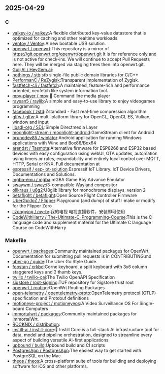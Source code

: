 ## 2025-04-29

### C

* [valkey-io / valkey](https://github.com/valkey-io/valkey):A flexible distributed key-value datastore that is optimized for caching and other realtime workloads.
* [ventoy / Ventoy](https://github.com/ventoy/Ventoy):A new bootable USB solution.
* [openwrt / openwrt](https://github.com/openwrt/openwrt):This repository is a mirror of https://git.openwrt.org/openwrt/openwrt.git It is for reference only and is not active for check-ins. We will continue to accept Pull Requests here. They will be merged via staging trees then into openwrt.git.
* [GuijiAI / HeyGem.ai](https://github.com/GuijiAI/HeyGem.ai):
* [nothings / stb](https://github.com/nothings/stb):stb single-file public domain libraries for C/C++
* [PerformanC / ReZygisk](https://github.com/PerformanC/ReZygisk):Transparent implementation of Zygisk.
* [fastfetch-cli / fastfetch](https://github.com/fastfetch-cli/fastfetch):A maintained, feature-rich and performance oriented, neofetch like system information tool.
* [mpv-player / mpv](https://github.com/mpv-player/mpv):🎥 Command line media player
* [raysan5 / raylib](https://github.com/raysan5/raylib):A simple and easy-to-use library to enjoy videogames programming
* [facebook / zstd](https://github.com/facebook/zstd):Zstandard - Fast real-time compression algorithm
* [glfw / glfw](https://github.com/glfw/glfw):A multi-platform library for OpenGL, OpenGL ES, Vulkan, window and input
* [libsdl-org / SDL](https://github.com/libsdl-org/SDL):Simple Directmedia Layer
* [moonlight-stream / moonlight-android](https://github.com/moonlight-stream/moonlight-android):GameStream client for Android
* [brunodev85 / winlator](https://github.com/brunodev85/winlator):Android application for running Windows applications with Wine and Box86/Box64
* [arendst / Tasmota](https://github.com/arendst/Tasmota):Alternative firmware for ESP8266 and ESP32 based devices with easy configuration using webUI, OTA updates, automation using timers or rules, expandability and entirely local control over MQTT, HTTP, Serial or KNX. Full documentation at
* [espressif / esp-iot-solution](https://github.com/espressif/esp-iot-solution):Espressif IoT Library. IoT Device Drivers, Documentations and Solutions.
* [mgba-emu / mgba](https://github.com/mgba-emu/mgba):mGBA Game Boy Advance Emulator
* [swaywm / sway](https://github.com/swaywm/sway):i3-compatible Wayland compositor
* [olikraus / u8g2](https://github.com/olikraus/u8g2):U8glib library for monochrome displays, version 2
* [betaflight / betaflight](https://github.com/betaflight/betaflight):Open Source Flight Controller Firmware
* [UberGuidoZ / Flipper](https://github.com/UberGuidoZ/Flipper):Playground (and dump) of stuff I make or modify for the Flipper Zero
* [lizongying / my-tv](https://github.com/lizongying/my-tv):我的电视 电视直播软件，安装即可使用
* [CodeWithHarry / The-Ultimate-C-Programming-Course](https://github.com/CodeWithHarry/The-Ultimate-C-Programming-Course):This is the C language code and supplement material for the Ultimate C language Course on CodeWithHarry

### Makefile

* [openwrt / packages](https://github.com/openwrt/packages):Community maintained packages for OpenWrt. Documentation for submitting pull requests is in CONTRIBUTING.md
* [uber-go / guide](https://github.com/uber-go/guide):The Uber Go Style Guide.
* [foostan / crkbd](https://github.com/foostan/crkbd):Corne keyboard, a split keyboard with 3x6 column staggered keys and 3 thumb keys.
* [twilio / twilio-oai](https://github.com/twilio/twilio-oai):The Twilio OpenAPI Specification
* [sigstore / root-signing](https://github.com/sigstore/root-signing):TUF repository for Sigstore trust root
* [openwrt / routing](https://github.com/openwrt/routing):OpenWrt Routing Packages
* [open-telemetry / opentelemetry-proto](https://github.com/open-telemetry/opentelemetry-proto):OpenTelemetry protocol (OTLP) specification and Protobuf definitions
* [motioneye-project / motioneyeos](https://github.com/motioneye-project/motioneyeos):A Video Surveillance OS For Single-board Computers
* [immortalwrt / packages](https://github.com/immortalwrt/packages):Community maintained packages for ImmortalWrt.
* [ROCKNIX / distribution](https://github.com/ROCKNIX/distribution):
* [instill-ai / instill-core](https://github.com/instill-ai/instill-core):🔮 Instill Core is a full-stack AI infrastructure tool for data, model and pipeline orchestration, designed to streamline every aspect of building versatile AI-first applications
* [upbound / build](https://github.com/upbound/build):Upbound build and CI scripts
* [PostgresApp / PostgresApp](https://github.com/PostgresApp/PostgresApp):The easiest way to get started with PostgreSQL on the Mac
* [theos / theos](https://github.com/theos/theos):A cross-platform suite of tools for building and deploying software for iOS and other platforms.

